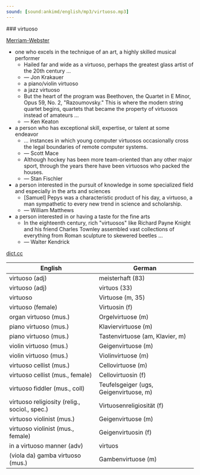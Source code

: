 ```yaml
---
sound: [sound:ankimd/english/mp3/virtuoso.mp3]
---
```


\### virtuoso

[Merriam-Webster](https://www.merriam-webster.com/dictionary/virtuoso)

- one who excels in the technique of an art, a highly skilled musical performer
    - Hailed far and wide as a virtuoso, perhaps the greatest glass artist of the 20th century …
    - — Jon Krakauer
    - a piano/violin virtuoso
    - a jazz virtuoso
    - But the heart of the program was Beethoven, the Quartet in E Minor, Opus 59, No. 2, "Razoumovsky." This is where the modern string quartet begins, quartets that became the property of virtuosos instead of amateurs …
    - — Ken Keaton
- a person who has exceptional skill, expertise, or talent at some endeavor
    - … instances in which young computer virtuosos occasionally cross the legal boundaries of remote computer systems.
    - — Scott Mace
    - Although hockey has been more team-oriented than any other major sport, through the years there have been virtuosos who packed the houses.
    - — Stan Fischler
- a person interested in the pursuit of knowledge in some specialized field and especially in the arts and sciences
    - [Samuel] Pepys was a characteristic product of his day, a virtuoso, a man sympathetic to every new trend in science and scholarship.
    - — William Matthews
- a person interested in or having a taste for the fine arts
    - In the eighteenth century, rich "virtuosos" like Richard Payne Knight and his friend Charles Townley assembled vast collections of everything from Roman sculpture to skewered beetles …
    - — Walter Kendrick

[dict.cc](https://www.dict.cc/virtuoso)

| English        | German       |
| -------------- | ------------ |
| virtuoso (adj) | meisterhaft (83) |
| virtuoso (adj) | virtuos (33) |
| virtuoso | Virtuose (m, 35) |
| virtuoso (female) | Virtuosin (f) |
| organ virtuoso (mus.) | Orgelvirtuose (m) |
| piano virtuoso (mus.) | Klaviervirtuose (m) |
| piano virtuoso (mus.) | Tastenvirtuose (am, Klavier, m) |
| violin virtuoso (mus.) | Geigenvirtuose (m) |
| violin virtuoso (mus.) | Violinvirtuose (m) |
| virtuoso cellist (mus.) | Cellovirtuose (m) |
| virtuoso cellist (mus., female) | Cellovirtuosin (f) |
| virtuoso fiddler (mus., coll) | Teufelsgeiger (ugs, Geigenvirtuose, m) |
| virtuoso religiosity (relig., sociol., spec.) | Virtuosenreligiosität (f) |
| virtuoso violinist (mus.) | Geigenvirtuose (m) |
| virtuoso violinist (mus., female) | Geigenvirtuosin (f) |
| in a virtuoso manner (adv) | virtuos |
| (viola da) gamba virtuoso (mus.) | Gambenvirtuose (m) |
